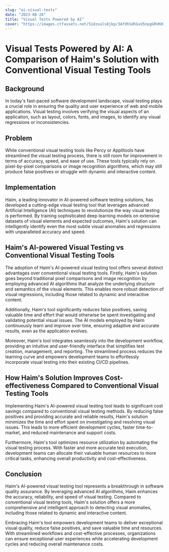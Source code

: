 ```yaml
---
slug: "ai-visual-tests"
date: "2023-08-20"
title: "Visual Tests Powered by AI"
cover: "https://images.ctfassets.net/51dzuuls8jkp/3AfdhSdhGvU5npgGRVKH3S/cb928398471578dbd84e438e0826859e/0-1.jpg"
---
```


# Visual Tests Powered by AI: A Comparison of Haim's Solution with Conventional Visual Testing Tools

## Background

In today's fast-paced software development landscape, visual testing plays a crucial role in ensuring the quality and user experience of web and mobile applications. Visual testing involves verifying the visual aspects of an application, such as layout, colors, fonts, and images, to identify any visual regressions or inconsistencies.

## Problem

While conventional visual testing tools like Percy or Applitools have streamlined the visual testing process, there is still room for improvement in terms of accuracy, speed, and ease of use. These tools typically rely on pixel-by-pixel comparisons or image recognition algorithms, which may still produce false positives or struggle with dynamic and interactive content.

## Implementation

Haim, a leading innovator in AI-powered software testing solutions, has developed a cutting-edge visual testing tool that leverages advanced Artificial Intelligence (AI) techniques to revolutionize the way visual testing is performed. By training sophisticated deep learning models on extensive datasets of visual elements and expected outcomes, Haim's solution can intelligently identify even the most subtle visual anomalies and regressions with unparalleled accuracy and speed.

## Haim's AI-powered Visual Testing vs Conventional Visual Testing Tools

The adoption of Haim's AI-powered visual testing tool offers several distinct advantages over conventional visual testing tools. Firstly, Haim's solution goes beyond traditional pixel comparisons and image recognition by employing advanced AI algorithms that analyze the underlying structure and semantics of the visual elements. This enables more robust detection of visual regressions, including those related to dynamic and interactive content.

Additionally, Haim's tool significantly reduces false positives, saving valuable time and effort that would otherwise be spent investigating and validating potential visual issues. The AI models employed by Haim continuously learn and improve over time, ensuring adaptive and accurate results, even as the application evolves.

Moreover, Haim's tool integrates seamlessly into the development workflow, providing an intuitive and user-friendly interface that simplifies test creation, management, and reporting. The streamlined process reduces the learning curve and empowers development teams to effortlessly incorporate visual testing into their existing CI/CD pipelines.

## How Haim's Solution Improves Cost-effectiveness Compared to Conventional Visual Testing Tools

Implementing Haim's AI-powered visual testing tool leads to significant cost savings compared to conventional visual testing methods. By reducing false positives and providing accurate and reliable results, Haim's solution minimizes the time and effort spent on investigating and resolving visual issues. This leads to more efficient development cycles, faster time-to-market, and reduced maintenance and support costs.

Furthermore, Haim's tool optimizes resource utilization by automating the visual testing process. With faster and more accurate test execution, development teams can allocate their valuable human resources to more critical tasks, enhancing overall productivity and cost-effectiveness.

## Conclusion

Haim's AI-powered visual testing tool represents a breakthrough in software quality assurance. By leveraging advanced AI algorithms, Haim enhances the accuracy, reliability, and speed of visual testing. Compared to conventional visual testing tools, Haim's solution offers a more comprehensive and intelligent approach to detecting visual anomalies, including those related to dynamic and interactive content.

Embracing Haim's tool empowers development teams to deliver exceptional visual quality, reduce false positives, and save valuable time and resources. With streamlined workflows and cost-effective processes, organizations can ensure exceptional user experiences while accelerating development cycles and reducing overall maintenance costs.
